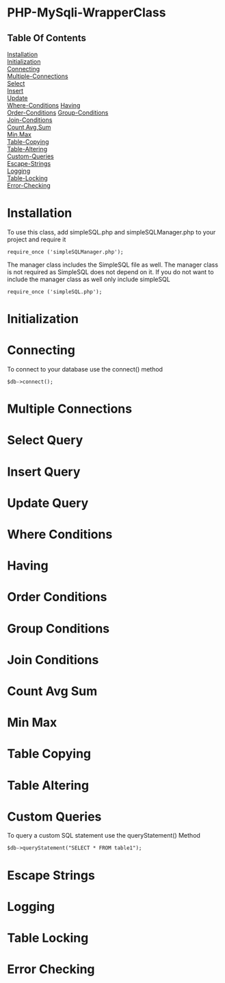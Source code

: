 # PHP-MySqli-WrapperClass  
## Table Of Contents  

[Installation](#installation)    
[Initialization](#initialization)  
[Connecting](#connecting)  
[Multiple-Connections](#multiple-connections)   
[Select](#select-query)    
[Insert](#insert-query)  
[Update](#update-query)   
[Where-Conditions](#where-conditions) 
[Having](#having)   
[Order-Conditions](#order-conditions)
[Group-Conditions](#group-conditions)    
[Join-Conditions](#join-conditions)   
[Count,Avg,Sum](#count-avg-sum)   
[Min,Max](#min-max)   
[Table-Copying](#table-copying)    
[Table-Altering](#table-altering)   
[Custom-Queries](#custom-queries)  
[Escape-Strings](#escape-strings)   
[Logging](#logging)   
[Table-Locking](#table-locking)  
[Error-Checking](#error-checking)  

# Installation  
To use this class, add simpleSQL.php and simpleSQLManager.php to your project and require it
```
require_once ('simpleSQLManager.php');
```
The manager class includes the SimpleSQL file as well. The manager class is not required as SimpleSQL does not depend on it. If you do not want to include the manager class as well only include simpleSQL   
```
require_once ('simpleSQL.php');
```   


# Initialization 


# Connecting  
To connect to your database use the connect() method
```  
$db->connect();
```   
# Multiple Connections  
# Select Query   
# Insert Query  
# Update Query 
# Where Conditions  
# Having  
# Order Conditions  
# Group Conditions  
# Join Conditions  
# Count Avg Sum  
# Min Max
# Table Copying
# Table Altering
# Custom Queries
To query a custom SQL statement use the queryStatement() Method  
```
$db->queryStatement("SELECT * FROM table1");
```
# Escape Strings  
# Logging  
# Table Locking  
# Error Checking  
